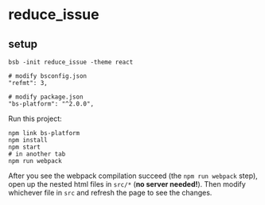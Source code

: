 # reduce_issue

## setup

```
bsb -init reduce_issue -theme react

# modify bsconfig.json
"refmt": 3,

# modify package.json
"bs-platform": "^2.0.0",

```

Run this project:

```
npm link bs-platform
npm install
npm start
# in another tab
npm run webpack
```

After you see the webpack compilation succeed (the `npm run webpack` step), open up the nested html files in `src/*` (**no server needed!**). Then modify whichever file in `src` and refresh the page to see the changes.
